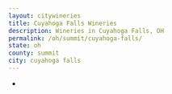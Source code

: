 ```yaml
---
layout: citywineries
title: Cuyahoga Falls Wineries
description: Wineries in Cuyahoga Falls, OH
permalink: /oh/summit/cuyahoga-falls/
state: oh
county: summit
city: cuyahoga falls
---
```

-
